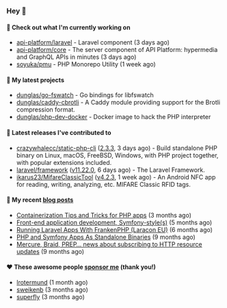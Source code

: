### Hey 👋

#### 👷 Check out what I'm currently working on

- [api-platform/laravel](https://github.com/api-platform/laravel) - Laravel component (3 days ago)
- [api-platform/core](https://github.com/api-platform/core) - The server component of API Platform: hypermedia and GraphQL APIs in minutes (3 days ago)
- [soyuka/pmu](https://github.com/soyuka/pmu) - PHP Monorepo Utility (1 week ago)

#### 🌱 My latest projects

- [dunglas/go-fswatch](https://github.com/dunglas/go-fswatch) - Go bindings for libfswatch
- [dunglas/caddy-cbrotli](https://github.com/dunglas/caddy-cbrotli) - A Caddy module providing support for the Brotli compression format.
- [dunglas/php-dev-docker](https://github.com/dunglas/php-dev-docker) - Docker image to hack the PHP interpreter

#### 🔭 Latest releases I've contributed to

- [crazywhalecc/static-php-cli](https://github.com/crazywhalecc/static-php-cli) ([2.3.3](https://github.com/crazywhalecc/static-php-cli/releases/tag/2.3.3), 3 days ago) - Build standalone PHP binary on Linux, macOS, FreeBSD, Windows, with PHP project together, with popular extensions included.
- [laravel/framework](https://github.com/laravel/framework) ([v11.22.0](https://github.com/laravel/framework/releases/tag/v11.22.0), 6 days ago) - The Laravel Framework.
- [ikarus23/MifareClassicTool](https://github.com/ikarus23/MifareClassicTool) ([v4.2.3](https://github.com/ikarus23/MifareClassicTool/releases/tag/v4.2.3), 1 week ago) - An Android NFC app for reading, writing, analyzing, etc. MIFARE Classic RFID tags.

#### 📜 My recent [blog posts](https://dunglas.fr)

- [Containerization Tips and Tricks for PHP apps](https://dunglas.dev/2024/05/containerization-tips-and-tricks-for-php-apps/) (3 months ago)
- [Front-end application development, Symfony-style(s)](https://dunglas.dev/2024/04/front-end-application-development-symfony-styles/) (5 months ago)
- [Running Laravel Apps With FrankenPHP (Laracon EU)](https://dunglas.dev/2024/02/running-laravel-apps-with-frankenphp-laracon-eu/) (6 months ago)
- [PHP and Symfony Apps As Standalone Binaries](https://dunglas.dev/2023/12/php-and-symfony-apps-as-standalone-binaries/) (9 months ago)
- [Mercure, Braid, PREP… news about subscribing to HTTP resource updates](https://dunglas.dev/2023/11/mercure-braid-prep-news-about-subscribing-to-http-resource-updates/) (9 months ago)

#### ❤️ These awesome people [sponsor me](https://github.com/sponsors/dunglas) (thank you!)

- [lrotermund](https://github.com/lrotermund) (1 month ago)
- [sweikenb](https://github.com/sweikenb) (3 months ago)
- [superfly](https://github.com/superfly) (3 months ago)
